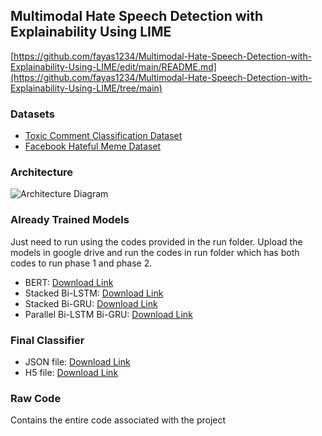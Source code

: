## Multimodal Hate Speech Detection with Explainability Using LIME

[https://github.com/fayas1234/Multimodal-Hate-Speech-Detection-with-Explainability-Using-LIME/edit/main/README.md](https://github.com/fayas1234/Multimodal-Hate-Speech-Detection-with-Explainability-Using-LIME/tree/main)

### Datasets

- [Toxic Comment Classification Dataset](https://www.kaggle.com/c/jigsaw-toxic-comment-classification-challenge)
- [Facebook Hateful Meme Dataset](https://www.kaggle.com/datasets/parthplc/facebook-hateful-meme-dataset/data)

### Architecture

![Architecture Diagram](https://github.com/fayas1234/Multimodal-Hate-Speech-Detection-with-Explainability-Using-LIME/assets/94542226/22725318-29c5-471e-8623-4b43845ec80f)

### Already Trained Models

Just need to run using the codes provided in the run folder.
Upload the models in google drive and run the codes in run folder which has both codes to run phase 1 and phase 2.

- BERT: [Download Link](https://drive.google.com/file/d/1-JTPa_-WnCnfgXxr1p7CDFyA0rTNFQjU/view?usp=drive_link)
- Stacked Bi-LSTM: [Download Link](https://drive.google.com/file/d/10ZqFrqRwcGinMpFONgr1A_QrScNshElu/view?usp=sharing)
- Stacked Bi-GRU: [Download Link](https://drive.google.com/file/d/1-5cLQ2lVHf4fbGnOH3MBaRJKOQmqSzSt/view?usp=sharing)
- Parallel Bi-LSTM Bi-GRU: [Download Link](https://drive.google.com/file/d/1-95NHa7Io2paTKER1p4VGnC8TBZvwbOp/view?usp=sharing)

### Final Classifier

- JSON file: [Download Link](https://drive.google.com/file/d/1aDVJUmLFSMi6N_Pvtu7rhzK8dO8l9Gb-/view?usp=sharing)
- H5 file: [Download Link](https://drive.google.com/file/d/1qH1pJKcoCDHKhGPpP0vdGgztwdznto6U/view?usp=sharing)


### Raw Code
Contains the entire code associated with the project
